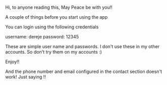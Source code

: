 Hi, to anyone reading this, May Peace be with you!!

A couple of things before you start using the app

You can login using the following credentials

username: dereje
password: 12345

These are simple user name and passwords. I don't use these in my other
accounts. So don't try them on my accounts :) 

Enjoy!!

And the phone number and email configured in the contact section doesn't work!
Just saying !!

